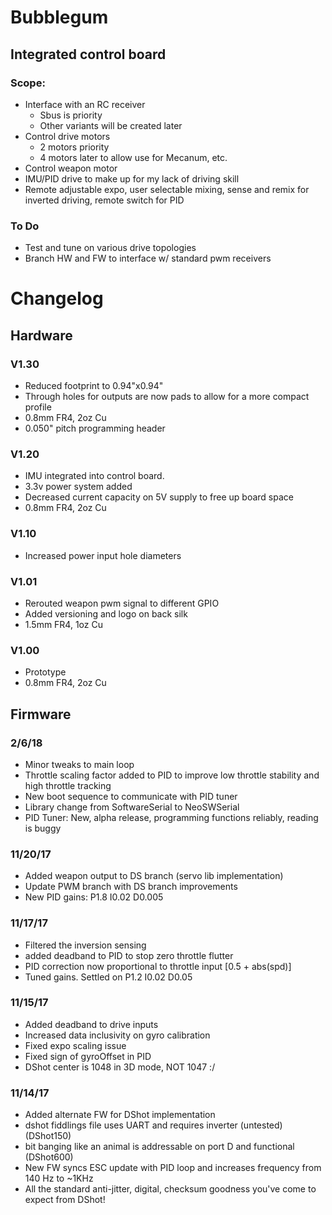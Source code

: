 # Bubblegum
## Integrated control board

### Scope: 
- Interface with an RC receiver
  - Sbus is priority
  - Other variants will be created later
- Control drive motors
  - 2 motors priority
  - 4 motors later to allow use for Mecanum, etc.
- Control weapon motor
- IMU/PID drive to make up for my lack of driving skill
- Remote adjustable expo, user selectable mixing, sense and remix for inverted driving, remote switch for PID

### To Do
- Test and tune on various drive topologies
- Branch HW and FW to interface w/ standard pwm receivers


# Changelog
## Hardware

### V1.30
- Reduced footprint to 0.94"x0.94"
- Through holes for outputs are now pads to allow for a more compact profile
- 0.8mm FR4, 2oz Cu
- 0.050" pitch programming header

### V1.20
- IMU integrated into control board.  
- 3.3v power system added
- Decreased current capacity on 5V supply to free up board space
- 0.8mm FR4, 2oz Cu

### V1.10
- Increased power input hole diameters

### V1.01
- Rerouted weapon pwm signal to different GPIO
- Added versioning and logo on back silk
- 1.5mm FR4, 1oz Cu

### V1.00
- Prototype
- 0.8mm FR4, 2oz Cu

## Firmware

### 2/6/18
- Minor tweaks to main loop
- Throttle scaling factor added to PID to improve low throttle stability and high throttle tracking
- New boot sequence to communicate with PID tuner
- Library change from SoftwareSerial to NeoSWSerial
- PID Tuner: New, alpha release, programming functions reliably, reading is buggy

### 11/20/17
- Added weapon output to DS branch (servo lib implementation)
- Update PWM branch with DS branch improvements
- New PID gains: P1.8 I0.02 D0.005

### 11/17/17
- Filtered the inversion sensing
- added deadband to PID to stop zero throttle flutter
- PID correction now proportional to throttle input [0.5 + abs(spd)]
- Tuned gains. Settled on P1.2 I0.02 D0.05

### 11/15/17
- Added deadband to drive inputs
- Increased data inclusivity on gyro calibration
- Fixed expo scaling issue
- Fixed sign of gyroOffset in PID
- DShot center is 1048 in 3D mode, NOT 1047 :/

### 11/14/17 
- Added alternate FW for DShot implementation
- dshot fiddlings file uses UART and requires inverter (untested) (DShot150)
- bit banging like an animal is addressable on port D and functional (DShot600)
- New FW syncs ESC update with PID loop and increases frequency from 140 Hz to ~1KHz
- All the standard anti-jitter, digital, checksum goodness you've come to expect from DShot!
